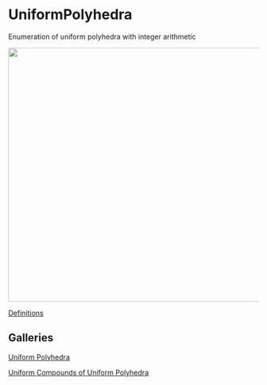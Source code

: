 # UniformPolyhedra
Enumeration of uniform polyhedra with integer arithmetic

<image src="Images/r%7B52%255%7D.png" width="512" />

[Definitions](Docs/Definitions.md)

## Galleries

[Uniform Polyhedra](Docs/Gallery-Simple.md)

[Uniform Compounds of Uniform Polyhedra](Docs/Gallery-Compound.md)
